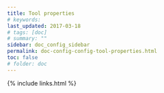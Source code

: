 ```yaml
---
title: Tool properties
# keywords:
last_updated: 2017-03-18
# tags: [doc]
# summary: ""
sidebar: doc_config_sidebar
permalink: doc-config-config-tool-properties.html
toc: false
# folder: doc
---
```


{% include links.html %}
 